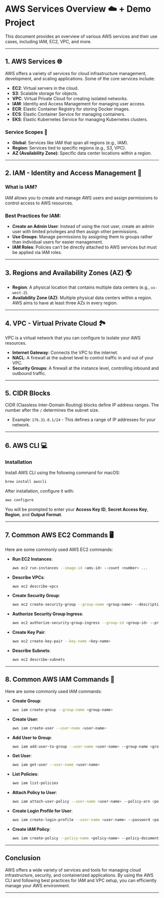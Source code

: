 
# AWS Services Overview ☁️ + Demo Project

This document provides an overview of various AWS services and their use cases, including IAM, EC2, VPC, and more.

---

## 1. AWS Services 🌐

AWS offers a variety of services for cloud infrastructure management, development, and scaling applications. Some of the core services include:

- **EC2**: Virtual servers in the cloud.
- **S3**: Scalable storage for objects.
- **VPC**: Virtual Private Cloud for creating isolated networks.
- **IAM**: Identity and Access Management for managing user access.
- **ECR**: Elastic Container Registry for storing Docker images.
- **ECS**: Elastic Container Service for managing containers.
- **EKS**: Elastic Kubernetes Service for managing Kubernetes clusters.

### Service Scopes 🔄

- **Global**: Services like IAM that span all regions (e.g., IAM).
- **Region**: Services tied to specific regions (e.g., S3, VPC).
- **AZ (Availability Zone)**: Specific data center locations within a region.

---

## 2. IAM - Identity and Access Management 🔑

### What is IAM?

IAM allows you to create and manage AWS users and assign permissions to control access to AWS resources.

### Best Practices for IAM:

- **Create an Admin User**: Instead of using the root user, create an admin user with limited privileges and then assign other permissions.
- **Use Groups**: Manage permissions by assigning them to groups rather than individual users for easier management.
- **IAM Roles**: Policies can’t be directly attached to AWS services but must be applied via IAM roles.
  
---

## 3. Regions and Availability Zones (AZ) 🌎

- **Region**: A physical location that contains multiple data centers (e.g., `us-west-2`).
- **Availability Zone (AZ)**: Multiple physical data centers within a region. AWS aims to have at least three AZs in every region.

---

## 4. VPC - Virtual Private Cloud 🏞️

VPC is a virtual network that you can configure to isolate your AWS resources.

- **Internet Gateway**: Connects the VPC to the internet.
- **NACL**: A firewall at the subnet level to control traffic in and out of your VPC.
- **Security Groups**: A firewall at the instance level, controlling inbound and outbound traffic.

---

## 5. CIDR Blocks

CIDR (Classless Inter-Domain Routing) blocks define IP address ranges. The number after the `/` determines the subnet size.

- Example: `176.31.0.1/24` - This defines a range of IP addresses for your network.

---

## 6. AWS CLI  💻

### Installation

Install AWS CLI using the following command for macOS:

```bash
brew install awscli
```

After installation, configure it with:

```bash
aws configure
```

You will be prompted to enter your **Access Key ID**, **Secret Access Key**, **Region**, and **Output Format**.

---

## 7. Common AWS EC2 Commands 🖥️

Here are some commonly used AWS EC2 commands:

- **Run EC2 Instances**:

    ```bash
    aws ec2 run-instances --image-id <ami-id> --count <number> ...
    ```

- **Describe VPCs**:

    ```bash
    aws ec2 describe-vpcs
    ```

- **Create Security Group**:

    ```bash
    aws ec2 create-security-group --group-name <group-name> --description <description>
    ```

- **Authorize Security Group Ingress**:

    ```bash
    aws ec2 authorize-security-group-ingress --group-id <group-id> --protocol tcp --port 22 --cidr <cidr-block>
    ```

- **Create Key Pair**:

    ```bash
    aws ec2 create-key-pair --key-name <key-name>
    ```

- **Describe Subnets**:

    ```bash
    aws ec2 describe-subnets
    ```

---

## 8. Common AWS IAM Commands  🔐

Here are some commonly used IAM commands:

- **Create Group**:

    ```bash
    aws iam create-group --group-name <group-name>
    ```

- **Create User**:

    ```bash
    aws iam create-user --user-name <user-name>
    ```

- **Add User to Group**:

    ```bash
    aws iam add-user-to-group --user-name <user-name> --group-name <group-name>
    ```

- **Get User**:

    ```bash
    aws iam get-user --user-name <user-name>
    ```

- **List Policies**:

    ```bash
    aws iam list-policies
    ```

- **Attach Policy to User**:

    ```bash
    aws iam attach-user-policy --user-name <user-name> --policy-arn <policy-arn>
    ```

- **Create Login Profile for User**:

    ```bash
    aws iam create-login-profile --user-name <user-name> --password <password>
    ```

- **Create IAM Policy**:

    ```bash
    aws iam create-policy --policy-name <policy-name> --policy-document <json-policy-document>
    ```

---

## Conclusion

AWS offers a wide variety of services and tools for managing cloud infrastructure, security, and containerized applications. By using the AWS CLI and following best practices for IAM and VPC setup, you can efficiently manage your AWS environment.

---
